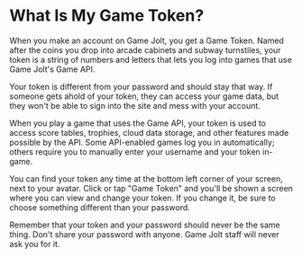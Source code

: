 # What Is My Game Token?

When you make an account on Game Jolt, you get a Game Token. Named after the coins you drop into arcade cabinets and subway turnstiles, your token is a string of numbers and letters that lets you log into games that use Game Jolt's Game API.

Your token is different from your password and should stay that way. If someone gets ahold of your token, they can access your game data, but they won't be able to sign into the site and mess with your account. 

When you play a game that uses the Game API, your token is used to access score tables, trophies, cloud data storage, and other features made possible by the API. Some API-enabled games log you in automatically; others require you to manually enter your username and your token in-game.

You can find your token any time at the bottom left corner of your screen, next to your avatar. Click or tap "Game Token" and you'll be shown a screen where you can view and change your token. If you change it, be sure to choose something different than your password.

Remember that your token and your password should never be the same thing. Don't share your password with anyone. Game Jolt staff will never ask you for it.